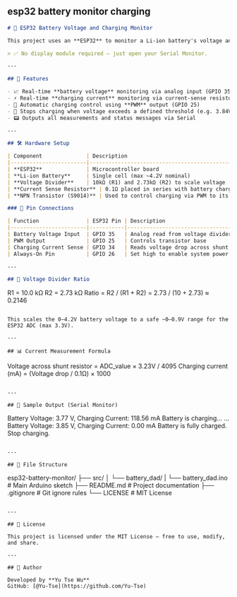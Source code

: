 esp32 battery monitor charging
---

```markdown
# 🔋 ESP32 Battery Voltage and Charging Monitor

This project uses an **ESP32** to monitor a Li-ion battery's voltage and charging current in real-time. It reads analog values through voltage divider and current sense resistors, dynamically adjusts charging via PWM, and reports results through the **Serial Monitor**.

> ✅ No display module required – just open your Serial Monitor.

---

## 📌 Features

- 📈 Real-time **battery voltage** monitoring via analog input (GPIO 35)
- ⚡ Real-time **charging current** monitoring via current-sense resistor (GPIO 34)
- 🧠 Automatic charging control using **PWM** output (GPIO 25)
- 🔄 Stops charging when voltage exceeds a defined threshold (e.g. 3.84V)
- 📟 Outputs all measurements and status messages via Serial

---

## 🛠 Hardware Setup

| Component              | Description                                       |
|------------------------|---------------------------------------------------|
| **ESP32**              | Microcontroller board                             |
| **Li-ion Battery**     | Single cell (max ~4.2V nominal)                   |
| **Voltage Divider**    | 10kΩ (R1) and 2.73kΩ (R2) to scale voltage        |
| **Current Sense Resistor** | 0.1Ω placed in series with battery charging path |
| **NPN Transistor (S9014)** | Used to control charging via PWM to its base     |

### 🔌 Pin Connections

| Function               | ESP32 Pin | Description                     |
|------------------------|-----------|---------------------------------|
| Battery Voltage Input  | GPIO 35   | Analog read from voltage divider |
| PWM Output             | GPIO 25   | Controls transistor base         |
| Charging Current Sense | GPIO 34   | Reads voltage drop across shunt |
| Always-On Pin          | GPIO 26   | Set high to enable system power |

---

## 📏 Voltage Divider Ratio

```

R1 = 10.0 kΩ
R2 = 2.73 kΩ
Ratio = R2 / (R1 + R2) = 2.73 / (10 + 2.73) ≈ 0.2146

```

This scales the 0–4.2V battery voltage to a safe ~0–0.9V range for the ESP32 ADC (max 3.3V).

---

## 📊 Current Measurement Formula

```

Voltage across shunt resistor = ADC\_value × 3.23V / 4095
Charging current (mA) = (Voltage drop / 0.1Ω) × 1000

```

---

## 🧪 Sample Output (Serial Monitor)

```

Battery Voltage: 3.77 V, Charging Current: 118.56 mA
Battery is charging...
...
Battery Voltage: 3.85 V, Charging Current: 0.00 mA
Battery is fully charged. Stop charging.

```

---

## 📁 File Structure

```

esp32-battery-monitor/
├── src/
│   └── battery_dad/
|      └── battery_dad.ino  # Main Arduino sketch
├── README.md               # Project documentation
├── .gitignore              # Git ignore rules
└── LICENSE                 # MIT License

```

---

## 📜 License

This project is licensed under the MIT License – free to use, modify, and share.

---

## 👤 Author

Developed by **Yu Tse Wu**  
GitHub: [@Yu-Tse](https://github.com/Yu-Tse)
